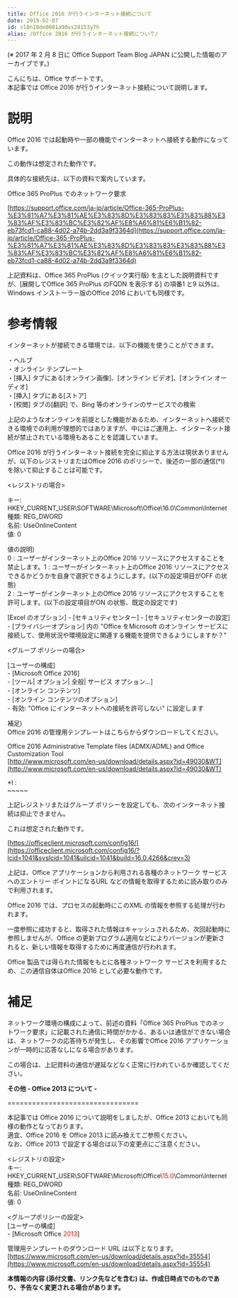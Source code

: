 ```yaml
---
title: Office 2016 が行うインターネット接続について
date: 2019-02-07
id: cl0n10de0001a90vs28153y7h
alias: /Office 2016 が行うインターネット接続について/
---
```


(※ 2017 年 2 月 8 日に Office Support Team Blog JAPAN に公開した情報のアーカイブです。)

  
  

こんにちは、Office サポートです。  
本記事では Office 2016 が行うインターネット接続について説明します。

  
  

**説明**
======

Office 2016 では起動時や一部の機能でインターネットへ接続する動作になっています。

この動作は想定された動作です。

具体的な接続先は、以下の資料で案内しています。

  

 Office 365 ProPlus でのネットワーク要求

 [https://support.office.com/ja-jp/article/Office-365-ProPlus-%E3%81%A7%E3%81%AE%E3%83%8D%E3%83%83%E3%83%88%E3%83%AF%E3%83%BC%E3%82%AF%E8%A6%81%E6%B1%82-eb73fcd1-ca88-4d02-a74b-2dd3a9f3364d](https://support.office.com/ja-jp/article/Office-365-ProPlus-%E3%81%A7%E3%81%AE%E3%83%8D%E3%83%83%E3%83%88%E3%83%AF%E3%83%BC%E3%82%AF%E8%A6%81%E6%B1%82-eb73fcd1-ca88-4d02-a74b-2dd3a9f3364d)

  

上記資料は、Office 365 ProPlus (クイック実行版) を主とした説明資料ですが、\[展開してOffice 365 ProPlus のFQDN を表示する\] の項番1 と9 以外は、Windows インストーラー版のOffice 2016 においても同様です。

  
  
  

**参考情報**
========

インターネットが接続できる環境では、以下の機能を使うことができます。

・ヘルプ  
・オンライン テンプレート  
・\[挿入\] タブにある\[オンライン画像\]、\[オンライン ビデオ\]、\[オンライン オーディオ\]  
・\[挿入\] タブにある\[ストア\]  
・\[校閲\] タブの\[翻訳\] で、Bing 等のオンラインのサービスでの検索

  

上記のようなオンラインを前提とした機能があるため、インターネットへ接続できる環境での利用が理想的ではありますが、中にはご運用上、インターネット接続が禁止されている環境もあることを認識しています。

  

Office 2016 が行うインターネット接続を完全に抑止する方法は現状ありませんが、以下のレジストリまたはOffice 2016 のポリシーで、後述の一部の通信(\*I) を除いて抑止することは可能です。

  

<レジストリの場合\>

キー: HKEY\_CURRENT\_USER\\SOFTWARE\\Microsoft\\Office\\16.0\\Common\\Internet  
種類: REG\_DWORD  
名前: UseOnlineContent  
値: 0

値の説明)  
0 : ユーザーがインターネット上のOffice 2016 リソースにアクセスすることを禁止します。1 : ユーザーがインターネット上のOffice 2016 リソースにアクセスできるかどうかを自身で選択できるようにします。(以下の設定項目がOFF の状態)  
2 : ユーザーがインターネット上のOffice 2016 リソースにアクセスすることを許可します。(以下の設定項目がON の状態、既定の設定です)

\[Excel のオプション\] - \[セキュリティセンター\] - \[セキュリティセンターの設定\] - \[プライバシーオプション\] 内の "Office をMicrosoft のオンライン サービスに接続して、使用状況や環境設定に関連する機能を提供できるようにしますか？"

<グループ ポリシーの場合\>

\[ユーザーの構成\]  
\- \[Microsoft Office 2016\]  
\- \[ツール| オプション| 全般| サービス オプション...\]  
  \- \[オンライン コンテンツ\]  
  \- \[オンライン コンテンツのオプション\]  
  \- 有効: "Office にインターネットへの接続を許可しない" に設定します

  

補足)  
Office 2016 の管理用テンプレートはこちらからダウンロードしてください。

Office 2016 Administrative Template files (ADMX/ADML) and Office Customization Tool  
[http://www.microsoft.com/en-us/download/details.aspx?id=49030&WT](http://www.microsoft.com/en-us/download/details.aspx?id=49030&WT)

  

\*I :  
\~\~\~\~\~

上記レジストリまたはグループ ポリシーを設定しても、次のインターネット接続は抑止できません。

これは想定された動作です。

  

 [https://officeclient.microsoft.com/config16/](https://officeclient.microsoft.com/config16/?lcid=1041&syslcid=1041&uilcid=1041&build=16.0.4266&crev=3)

  

上記は、Office アプリケーションから利用される各種のネットワーク サービスへのエントリー ポイントになるURL などの情報を取得するために読み取りのみで利用されます。

Office 2016 では、プロセスの起動時にこのXML の情報を参照する処理が行われます。

一度参照に成功すると、取得された情報はキャッシュされるため、次回起動時に参照しませんが、Office の更新プログラム適用などによりバージョンが更新されると、新しい情報を取得するために再度通信が行われます。

Office 製品では得られた情報をもとに各種ネットワーク サービスを利用するため、この通信自体はOffice 2016 として必要な動作です。

  
  
  

**補足**
======

ネットワーク環境の構成によって、前述の資料「Office 365 ProPlus でのネットワーク要求」に記載された通信に時間がかかる、あるいは通信ができない場合は、ネットワークの応答待ちが発生し、その影響でOffice 2016 アプリケーションが一時的に応答なしになる場合があります。

この場合は、上記資料の通信が遅延などなく正常に行われているか確認してください。

  
  
  

**その他 - Office 2013 について -**


================================

本記事では Office 2016 について説明をしましたが、Office 2013 においても同様の動作となっております。  
適宜、Office 2016 を Office 2013 に読み換えてご参照ください。  
なお、Office 2013 で設定する場合は以下の変更点にご注意ください。

  

<レジストリの設定\>  
キー: HKEY\_CURRENT\_USER\\SOFTWARE\\Microsoft\\Office\\<span style="color:#ff0000">15.0</span>\\Common\\Internet  
種類: REG\_DWORD  
名前: UseOnlineContent  
値: 0

  

<グループポリシーの設定\>  
\[ユーザーの構成\]  
\- \[Microsoft Office <span style="color:#ff0000">2013</span>\]

  
管理用テンプレートのダウンロード URL は以下となります。  
[https://www.microsoft.com/en-us/download/details.aspx?id=35554](https://www.microsoft.com/en-us/download/details.aspx?id=35554)

  
  

**本情報の内容 (添付文書、リンク先などを含む) は、作成日時点でのものであり、予告なく変更される場合があります。**